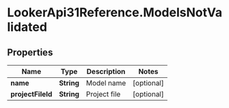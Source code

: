 # LookerApi31Reference.ModelsNotValidated

## Properties
Name | Type | Description | Notes
------------ | ------------- | ------------- | -------------
**name** | **String** | Model name | [optional] 
**projectFileId** | **String** | Project file | [optional] 



